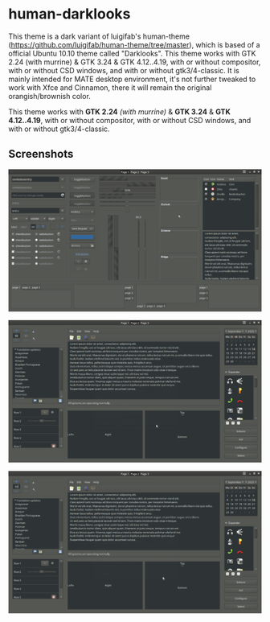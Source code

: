 # human-darklooks

This theme is a dark variant of luigifab's human-theme (https://github.com/luigifab/human-theme/tree/master), which is based of a official Ubuntu 10.10 theme called "Darklooks". This theme works with GTK 2.24 (with murrine) & GTK 3.24 & GTK 4.12..4.19, with or without compositor, with or without CSD windows, and with or without gtk3/4-classic. It is mainly intended for MATE desktop environment, it's not further tweaked to work with Xfce and Cinnamon, there it will remain the original orangish/brownish color.

This theme works with **GTK 2.24** *(with murrine)* & **GTK 3.24** & **GTK 4.12..4.19**, with or without compositor, with or without CSD windows, and with or without gtk3/4-classic.

## Screenshots

![Screenshot](https://raw.githubusercontent.com/Gravarty/human-darklooks/refs/heads/main/screenshots/1.png)

![Screenshot](https://raw.githubusercontent.com/Gravarty/human-darklooks/refs/heads/main/screenshots/2.png)

![Screenshot](https://raw.githubusercontent.com/Gravarty/human-darklooks/refs/heads/main/screenshots/3.png)
